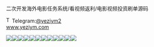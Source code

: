 二次开发海外电影任务系统/看视频返利/电影视频投资刷单源码<p dir="auto"><a target="_blank" rel="noopener noreferrer nofollow" href="https://camo.githubusercontent.com/d614d90677fbc2e34c7c62ebc68c82379d87a57c4beaf05af65fec7ba6b72e36/68747470733a2f2f63646e2d69636f6e732d706e672e666c617469636f6e2e636f6d2f3531322f323131312f323131313634362e706e67"><img src="https://camo.githubusercontent.com/d614d90677fbc2e34c7c62ebc68c82379d87a57c4beaf05af65fec7ba6b72e36/68747470733a2f2f63646e2d69636f6e732d706e672e666c617469636f6e2e636f6d2f3531322f323131312f323131313634362e706e67" alt="Telegram Icon" style="width: 16px; max-width: 100%;" data-canonical-src="https://cdn-icons-png.flaticon.com/512/2111/2111646.png"></a>Telegram:<a href="https://t.me/yeziym2" rel="nofollow">@yeziym2</a><br><a href="https://www.yeziym.com/">www.yeziym.com</a></p><img src="https://github.com/yeziym/wXPsqFcJuV/blob/main/wApAf.png"><img src="https://github.com/yeziym/wXPsqFcJuV/blob/main/DHHet.png"><img src="https://github.com/yeziym/wXPsqFcJuV/blob/main/1TF9W.png"><img src="https://github.com/yeziym/wXPsqFcJuV/blob/main/g524t.png"><img src="https://github.com/yeziym/wXPsqFcJuV/blob/main/86bsp.png"><img src="https://github.com/yeziym/wXPsqFcJuV/blob/main/ILi9j.png"><img src="https://github.com/yeziym/wXPsqFcJuV/blob/main/jPsGV.png"><img src="https://github.com/yeziym/wXPsqFcJuV/blob/main/h8AdI.png"><img src="https://github.com/yeziym/wXPsqFcJuV/blob/main/plWEG.png"><img src="https://github.com/yeziym/wXPsqFcJuV/blob/main/OCufk.png"><img src="https://github.com/yeziym/wXPsqFcJuV/blob/main/AWwmD.png"><img src="https://github.com/yeziym/wXPsqFcJuV/blob/main/JuUSZ.png">